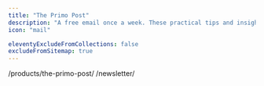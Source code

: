 ```yaml
---
title: "The Primo Post"
description: "A free email once a week. These practical tips and insights will help you understand your audience, drive traffic to your website and ultimately grow your business."
icon: "mail"

eleventyExcludeFromCollections: false
excludeFromSitemap: true
---
```


/products/the-primo-post/  /newsletter/